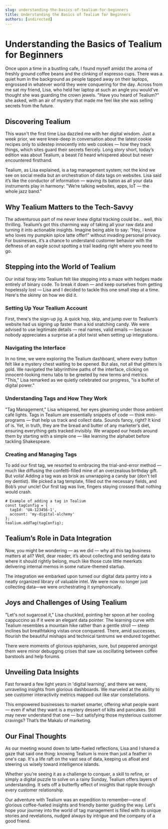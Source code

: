 ```yaml
---
slug: understanding-the-basics-of-tealium-for-beginners
title: Understanding the Basics of Tealium for Beginners
authors: [undirected]
---
```



# Understanding the Basics of Tealium for Beginners

Once upon a time in a bustling cafe, I found myself amidst the aroma of freshly ground coffee beans and the clinking of espresso cups. There was a quiet hum in the background as people tapped away on their laptops, engrossed in whatever world they were conquering for the day. Across from me sat my friend, Lisa, who held her laptop at such an angle you would've thought she was guarding the crown jewels. "Have you heard of Tealium?" she asked, with an air of mystery that made me feel like she was selling secrets from the future.

## Discovering Tealium

This wasn't the first time Lisa dazzled me with her digital wisdom. Just a week prior, we were knee-deep in conversation about the latest cookie recipes only to sidestep innocently into web cookies — how they track things, which sites guard their secrets fiercely. Long story short, today’s edition was about Tealium, a beast I’d heard whispered about but never encountered firsthand.

Tealium, as Lisa explained, is a tag management system; not the kind we see on social media but an orchestration of data tags on websites. Lisa said it’s like the conductor of information — waving its baton as all your data instruments play in harmony: "We’re talking websites, apps, IoT — the whole jazz band."

## Why Tealium Matters to the Tech-Savvy

The adventurous part of me never knew digital tracking could be… well, this thrilling. Tealium’s got this charming way of taking all your raw data and turning it into actionable insights. Imagine being able to say: “Hey, I know who loves my pumpkin spice latte offer!” without invading personal privacy. For businesses, it’s a chance to understand customer behavior with the deftness of an eagle scout spotting a trail leading right where you need to go.

## Stepping into the World of Tealium

Our initial foray into Tealium felt like stepping into a maze with hedges made entirely of binary code. To break it down — and keep ourselves from getting hopelessly lost — Lisa and I decided to tackle this one small step at a time. Here's the skinny on how we did it.

### Setting Up Your Tealium Account

First, there's the sign-up jig. A quick hop, skip, and jump over to Tealium’s website had us signing up faster than a kid snatching candy. We were advised to use legitimate details — real names, valid emails — because nobody appreciates a surprise at a plot twist when setting up integrations.

### Navigating the Interface

In no time, we were exploring the Tealium dashboard, where every button felt like a mystery chest waiting to be opened. But alas, not all that glitters is gold. We navigated the labyrinthine paths of the interface, clicking on innocent-looking menu tabs to be greeted by new terms and metrics. "This," Lisa remarked as we quietly celebrated our progress, "is a buffet of digital power."

### Understanding Tags and How They Work

"Tag Management," Lisa whispered, her eyes gleaming under those ambient café lights. Tags in Tealium are essentially snippets of code — think mini-programs — that help us track and collect data. Sounds fancy, right? It kind of is. Yet, in truth, they are the bread and butter of any marketer’s diet, ensuring everything gets tracked invisibly. We wrapped our heads around them by starting with a simple one — like learning the alphabet before tackling Shakespeare.

### Creating and Managing Tags

To add our first tag, we resorted to embracing the trial-and-error method — much like diffusing the confetti-filled mine of an overzealous birthday gift. But voila! Adding a tag was as brisk as unwrapping a candy bar (don't tell my dentist). We picked a tag template, filled out the necessary fields, and Bob’s your uncle! Our first tag was live, fingers staying crossed that nothing would crash.

```
# Example of adding a tag in Tealium
const tagConfig = {
  tagId: 'UA-123456-1',
  account: 'my-digital-alchemy'
};
tealium.addTag(tagConfig);
```

## Tealium’s Role in Data Integration

Now, you might be wondering — as we did — why all this tag business matters at all? Well, dear reader, it’s about collecting and sending data to where it should rightly belong, much like those cute little meerkats delivering internal memos in some nature-themed startup.

The integration we embarked upon turned our digital data pantry into a neatly organized library of valuable intel. We were now no longer just collecting data—we were orchestrating it symphonically.

## Joys and Challenges of Using Tealium

"Let's not sugarcoat it," Lisa chuckled, pointing her spoon at her cooling cappuccino as if it were an elegant data pointer. The learning curve with Tealium resembles a mountain hike rather than a gentle stroll — steep inclines but breathtaking vistas once conquered. There, amid successes, flourish the beautiful mishaps and technical tantrums we endured together.

There were moments of glorious epiphanies, sure, but peppered amongst them were minor debugging crises that saw us oscillating between coffee barstools and help forums.

## Unveiling Data Insights

Fast forward a few light years in 'digital learning', and there we were, unraveling insights from glorious dashboards. We marveled at the ability to see customer interactivity metrics mapped out like star constellations. 

This empowered businesses to market smarter, offering what people want — even if what they want is a mystery dessert of kilts and pancakes. Still may never understand that one — but satisfying those mysterious customer cravings? That’s the Makalu of marketing.

## Our Final Thoughts

As our meeting wound down to latte-fueled reflections, Lisa and I shared a gaze that said one thing: knowing Tealium is more than just a feather in one's cap. It's a life raft on the vast sea of data, keeping us afloat and steering us wisely toward intelligence islands.

Whether you’re seeing it as a challenge to conquer, a skill to refine, or simply a digital puzzle to solve on a rainy Sunday, Tealium offers layers of understanding. It sets off a butterfly effect of insights that ripple through every customer relationship.

Our adventure with Tealium was an expedition to remember—one of glorious coffee-fueled insights and friendly banter guiding the way. Let's hope your journey into the world of tag management is filled with its unique stories and revelations, nudged always by intrigue and the company of a good friend.